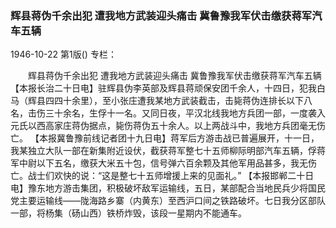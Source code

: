 ### 辉县蒋伪千余出犯  遭我地方武装迎头痛击  冀鲁豫我军伏击缴获蒋军汽车五辆

1946-10-22
第1版()
专栏：

　　辉县蒋伪千余出犯
    遭我地方武装迎头痛击
    冀鲁豫我军伏击缴获蒋军汽车五辆
    【本报长治二十日电】驻辉县伪李英部及辉县蒋顽保安团千余人，十四日，犯我白马（辉县四四十余里），至小张庄遭我某地方武装截击，击毙蒋伪连排长以下八名，击伤三十余名，生俘十一名。又同日夜，平汉北线我地方兵团一部，一度袭入元氏以西高家庄蒋伪据点，毙伤蒋伪五十余人。以上两战斗中，我地方兵团毫无伤亡。
    【本报冀鲁豫前线记者团十九日电】蒋军后方游击战已普遍展开，十一日，我某独立大队一部在新集附近设伏，截获蒋军整七十五师柳际明部汽车五辆，俘蒋军中尉以下五名，缴获大米五十包，信号弹六百余颗及其他军用品甚多，我无伤亡。战士们欢快的说：“这是整七十五师增援上来的见面礼。”
    【本报邯郸二十日电】豫东地方游击集团，积极破坏敌军运输线，五日，某部配合当地民兵少将国民党主要运输线——陇海路乡寨（内黄东）至西沪口间之铁路破坏。七日我分区部队一部，将杨集（砀山西）铁桥炸毁，该段一星期内不能通车。

